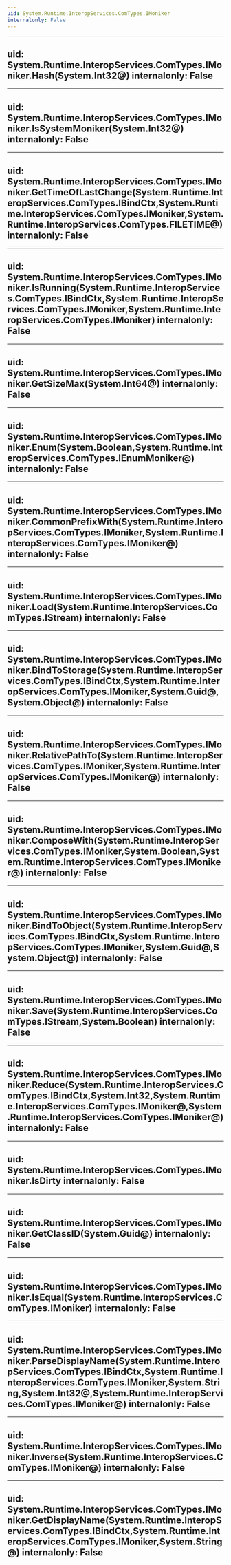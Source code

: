 ```yaml
---
uid: System.Runtime.InteropServices.ComTypes.IMoniker
internalonly: False
---
```


---
uid: System.Runtime.InteropServices.ComTypes.IMoniker.Hash(System.Int32@)
internalonly: False
---

---
uid: System.Runtime.InteropServices.ComTypes.IMoniker.IsSystemMoniker(System.Int32@)
internalonly: False
---

---
uid: System.Runtime.InteropServices.ComTypes.IMoniker.GetTimeOfLastChange(System.Runtime.InteropServices.ComTypes.IBindCtx,System.Runtime.InteropServices.ComTypes.IMoniker,System.Runtime.InteropServices.ComTypes.FILETIME@)
internalonly: False
---

---
uid: System.Runtime.InteropServices.ComTypes.IMoniker.IsRunning(System.Runtime.InteropServices.ComTypes.IBindCtx,System.Runtime.InteropServices.ComTypes.IMoniker,System.Runtime.InteropServices.ComTypes.IMoniker)
internalonly: False
---

---
uid: System.Runtime.InteropServices.ComTypes.IMoniker.GetSizeMax(System.Int64@)
internalonly: False
---

---
uid: System.Runtime.InteropServices.ComTypes.IMoniker.Enum(System.Boolean,System.Runtime.InteropServices.ComTypes.IEnumMoniker@)
internalonly: False
---

---
uid: System.Runtime.InteropServices.ComTypes.IMoniker.CommonPrefixWith(System.Runtime.InteropServices.ComTypes.IMoniker,System.Runtime.InteropServices.ComTypes.IMoniker@)
internalonly: False
---

---
uid: System.Runtime.InteropServices.ComTypes.IMoniker.Load(System.Runtime.InteropServices.ComTypes.IStream)
internalonly: False
---

---
uid: System.Runtime.InteropServices.ComTypes.IMoniker.BindToStorage(System.Runtime.InteropServices.ComTypes.IBindCtx,System.Runtime.InteropServices.ComTypes.IMoniker,System.Guid@,System.Object@)
internalonly: False
---

---
uid: System.Runtime.InteropServices.ComTypes.IMoniker.RelativePathTo(System.Runtime.InteropServices.ComTypes.IMoniker,System.Runtime.InteropServices.ComTypes.IMoniker@)
internalonly: False
---

---
uid: System.Runtime.InteropServices.ComTypes.IMoniker.ComposeWith(System.Runtime.InteropServices.ComTypes.IMoniker,System.Boolean,System.Runtime.InteropServices.ComTypes.IMoniker@)
internalonly: False
---

---
uid: System.Runtime.InteropServices.ComTypes.IMoniker.BindToObject(System.Runtime.InteropServices.ComTypes.IBindCtx,System.Runtime.InteropServices.ComTypes.IMoniker,System.Guid@,System.Object@)
internalonly: False
---

---
uid: System.Runtime.InteropServices.ComTypes.IMoniker.Save(System.Runtime.InteropServices.ComTypes.IStream,System.Boolean)
internalonly: False
---

---
uid: System.Runtime.InteropServices.ComTypes.IMoniker.Reduce(System.Runtime.InteropServices.ComTypes.IBindCtx,System.Int32,System.Runtime.InteropServices.ComTypes.IMoniker@,System.Runtime.InteropServices.ComTypes.IMoniker@)
internalonly: False
---

---
uid: System.Runtime.InteropServices.ComTypes.IMoniker.IsDirty
internalonly: False
---

---
uid: System.Runtime.InteropServices.ComTypes.IMoniker.GetClassID(System.Guid@)
internalonly: False
---

---
uid: System.Runtime.InteropServices.ComTypes.IMoniker.IsEqual(System.Runtime.InteropServices.ComTypes.IMoniker)
internalonly: False
---

---
uid: System.Runtime.InteropServices.ComTypes.IMoniker.ParseDisplayName(System.Runtime.InteropServices.ComTypes.IBindCtx,System.Runtime.InteropServices.ComTypes.IMoniker,System.String,System.Int32@,System.Runtime.InteropServices.ComTypes.IMoniker@)
internalonly: False
---

---
uid: System.Runtime.InteropServices.ComTypes.IMoniker.Inverse(System.Runtime.InteropServices.ComTypes.IMoniker@)
internalonly: False
---

---
uid: System.Runtime.InteropServices.ComTypes.IMoniker.GetDisplayName(System.Runtime.InteropServices.ComTypes.IBindCtx,System.Runtime.InteropServices.ComTypes.IMoniker,System.String@)
internalonly: False
---
